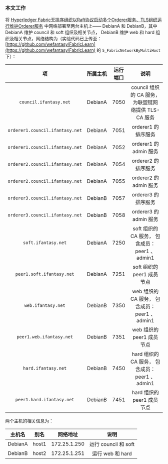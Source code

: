 ### 本文工作
将 [Hyperledger Fabric无排序组织以Raft协议启动多个Orderer服务、TLS组织运行维护Orderer服务](https://ifantasy.net/2022/04/11/hyperledger_fabric_6_run_multi_orderer_by_council/) 中网络部署至两台主机上—— DebianA 和 DebianB，其中 DebianA 维护 council 和 soft 组织及相关节点， DebianB 维护 web 和 hard 组织及相关节点，网络结构为（实验代码已上传至：[https://github.com/wefantasy/FabricLearn](https://github.com/wefantasy/FabricLearn) 的 `5_FabricNetworkByMultiHost` 下）：  

项    | 所属主机    |   运行端口  |  说明
:---: | :---:  | :---:  | :---:
`council.ifantasy.net` |   DebianA |   7050 |  council 组织的 CA 服务， 为联盟链网络提供 TLS-CA 服务
`orderer1.council.ifantasy.net` |   DebianA |   7051 |  orderer1 的排序服务
`orderer1.council.ifantasy.net` |   DebianA |   7052 |  orderer1 的 admin 服务
`orderer2.council.ifantasy.net` |   DebianA |   7054 |  orderer2 的排序服务
`orderer2.council.ifantasy.net` |   DebianA |   7055 |  orderer2 的 admin 服务
`orderer3.council.ifantasy.net` |   DebianB |   7057 |  orderer3 的排序服务
`orderer3.council.ifantasy.net` |   DebianB |   7058 |  orderer3 的 admin 服务
`soft.ifantasy.net` |   DebianA |   7250 |  soft 组织的 CA 服务， 包含成员： peer1 、 admin1
`peer1.soft.ifantasy.net` |   DebianA |   7251 |  soft 组织的 peer1 成员节点
`web.ifantasy.net` |   DebianB |   7350 |  web 组织的 CA 服务， 包含成员： peer1 、 admin1
`peer1.web.ifantasy.net` |   DebianB |   7351 |  web 组织的 peer1 成员节点
`hard.ifantasy.net` |   DebianB |   7450 |  hard 组织的 CA 服务， 包含成员： peer1 、 admin1
`peer1.hard.ifantasy.net` |   DebianB |   7451 |  hard 组织的 peer1 成员节点

两个主机的相关信息为：

主机名    | 别名    |   网络地址  |  说明
:---: | :---:  | :---:  | :---:
DebianA |   host1 |   172.25.1.250 |  运行 council 和 soft
DebianB |   host2 |   172.25.1.251 |  运行 web 和 hard
